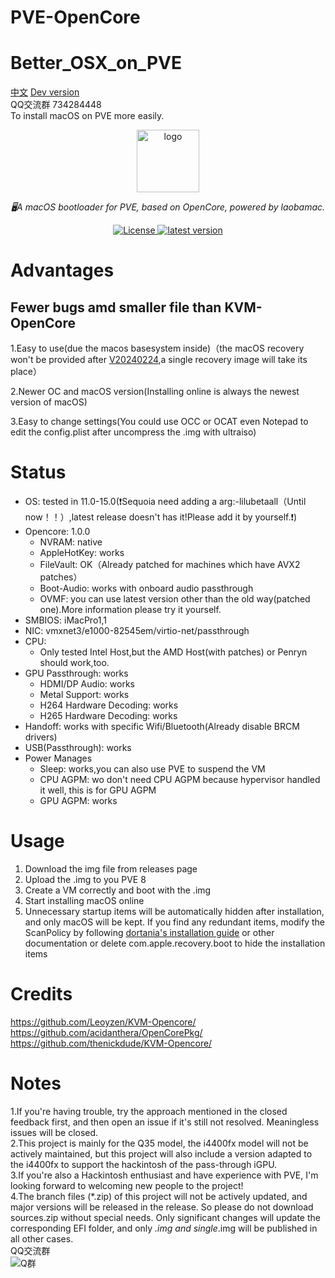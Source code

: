# PVE-OpenCore
# Better_OSX_on_PVE
[中文](README_CN.md)
[Dev version](https://github.com/laobamac/PVE-OpenCore/tree/dev)<br>
QQ交流群 734284448<br>
To install macOS on PVE more easily.

<div align="center">
  <a href="https://github.com/laobamac"><img width="100px" alt="logo" src="https://github.com/laobamac/PVE-OpenCore/raw/stable/po-logo.svg"/></a>
  <p><em>🖥A macOS bootloader for PVE, based on OpenCore, powered by laobamac.</em></p>
<div>
  <a href="https://github.com/laobamac/PVE-OpenCore/blob/main/LICENSE">
    <img src="https://img.shields.io/github/license/laobamac/PVE-OpenCore" alt="License" />
  </a>
  <a href="https://github.com/laobamac/PVE-OpenCore/releases">
    <img src="https://img.shields.io/github/release/laobamac/PVE-OpenCore" alt="latest version" />
  </a>
</div>
</div>

# Advantages
## Fewer bugs amd smaller file than KVM-OpenCore
1.Easy to use(due the macos basesystem inside)（the macOS recovery won't be provided after [V20240224](https://github.com/laobamac/PVE-OpenCore/releases/tag/V20240224),a single recovery image will take its place）   

2.Newer OC and macOS version(Installing online is always the newest version of macOS)   

3.Easy to change settings(You could use OCC or OCAT even Notepad to edit the config.plist after uncompress the .img with ultraiso)

# Status

* OS: tested in 11.0-15.0(❗️Sequoia need adding a arg:-lilubetaall（Until now！！）,latest release doesn't has it!Please add it by yourself.❗️)
* Opencore: 1.0.0
    * NVRAM: native
    * AppleHotKey: works
    * FileVault: OK（Already patched for machines which have AVX2 patches）
    * Boot-Audio: works with onboard audio passthrough
    * OVMF: you can use latest version other than the old way(patched one).More information please try it yourself.
* SMBIOS: iMacPro1,1
* NIC: vmxnet3/e1000-82545em/virtio-net/passthrough
* CPU:
    * Only tested Intel Host,but the AMD Host(with patches) or Penryn should work,too.
* GPU Passthrough: works
    * HDMI/DP Audio: works
    * Metal Support: works
    * H264 Hardware Decoding: works
    * H265 Hardware Decoding: works
* Handoff: works with specific Wifi/Bluetooth(Already disable BRCM drivers)
* USB(Passthrough): works
* Power Manages
  * Sleep: works,you can also use PVE to suspend the VM
  * CPU AGPM: wo don't need CPU AGPM because hypervisor handled it well, this is for GPU AGPM
  * GPU AGPM: works

# Usage
1. Download the img file from releases page
2. Upload the .img to you PVE 8
3. Create a VM correctly and boot with the .img
4. Start installing macOS online
5. Unnecessary startup items will be automatically hidden after installation, and only macOS will be kept. If you find any redundant items, modify the ScanPolicy by following [dortania's installation guide](https://dortania.github.io/OpenCore-Install-Guide/) or other documentation or delete com.apple.recovery.boot to hide the installation items

# Credits
https://github.com/Leoyzen/KVM-Opencore/  
https://github.com/acidanthera/OpenCorePkg/  
https://github.com/thenickdude/KVM-Opencore/  

 # Notes
 1.If you're having trouble, try the approach mentioned in the closed feedback first, and then open an issue if it's still not resolved. Meaningless issues will be closed.</br>
 2.This project is mainly for the Q35 model, the i4400fx model will not be actively maintained, but this project will also include a version adapted to the i4400fx to support the hackintosh of the pass-through iGPU.</br>
 3.If you're also a Hackintosh enthusiast and have experience with PVE, I'm looking forward to welcoming new people to the project!</br>
 4.The branch files (*.zip) of this project will not be actively updated, and major versions will be released in the release. So please do not download sources.zip without special needs. Only significant changes will update the corresponding EFI folder, and only *.img and single*.img will be published in all other cases.
<br>QQ交流群<br>
![Q群](https://krseoul.imgtbl.com/i/2024/08/01/66ab3be18dde5.jpg)
